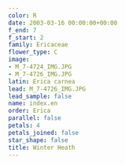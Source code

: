 ```yaml
---
color: R
date: 2003-03-16 00:00:00+00:00
f_end: 7
f_start: 2
family: Ericaceae
flower_type: C
image:
- M_7-4724_IMG.JPG
- M_7-4726_IMG.JPG
latin: Erica carnea
lead: M_7-4726_IMG.JPG
lead_sample: false
name: index.en
order: Erica
parallel: false
petals: 4
petals_joined: false
star_shape: false
title: Winter Heath
---
```

